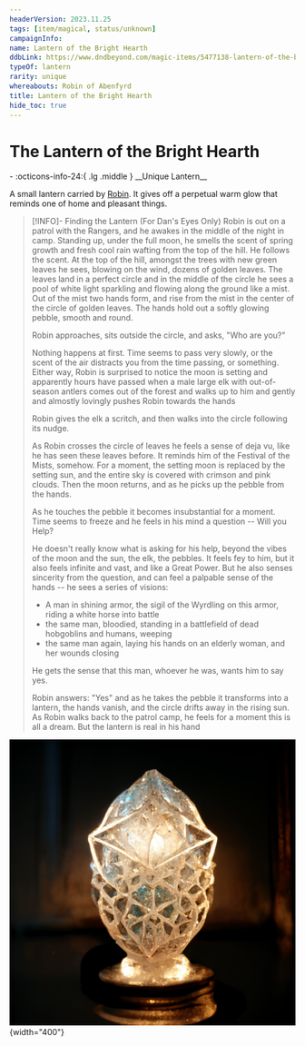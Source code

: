 ```yaml
---
headerVersion: 2023.11.25
tags: [item/magical, status/unknown]
campaignInfo:
name: Lantern of the Bright Hearth
ddbLink: https://www.dndbeyond.com/magic-items/5477138-lantern-of-the-bright-hearth
typeOf: lantern
rarity: unique
whereabouts: Robin of Abenfyrd
title: Lantern of the Bright Hearth
hide_toc: true
---
```

# The Lantern of the Bright Hearth
<div class="grid cards ext-narrow-margin ext-one-column" markdown>
- :octicons-info-24:{ .lg .middle } __Unique Lantern__  
     
</div>


A small lantern carried by [Robin](<../../../people/pcs/cleenseau/robin-of-abenfyrd.md>). It gives off a perpetual warm glow that reminds one of home and pleasant things. 

> [!INFO]- Finding the Lantern (For Dan's Eyes Only)
> Robin is out on a patrol with the Rangers, and he awakes in the middle of the night in camp. Standing up, under the full moon, he smells the scent of spring growth and fresh cool rain wafting from the top of the hill. He follows the scent. At the top of the hill, amongst the trees with new green leaves he sees, blowing on the wind, dozens of golden leaves. The leaves land in a perfect circle and in the middle of the circle he sees a pool of white light sparkling and flowing along the ground like a mist. Out of the mist two hands form, and rise from the mist in the center of the circle of golden leaves. The hands hold out a softly glowing pebble, smooth and round. 
> 
> Robin approaches, sits outside the circle, and asks, "Who are you?"
> 
> Nothing happens at first. Time seems to pass very slowly, or the scent of the air distracts you from the time passing, or something. Either way, Robin is surprised to notice the moon is setting and apparently hours have passed when a male large elk with out-of-season antlers comes out of the forest and walks up to him and gently and almostly lovingly pushes Robin towards the hands
> 
> Robin gives the elk a scritch, and then walks into the circle following its nudge.
> 
> As Robin crosses the circle of leaves he feels a sense of deja vu, like he has seen these leaves before. It reminds him of the Festival of the Mists, somehow. For a moment, the setting moon is replaced by the setting sun, and the entire sky is covered with crimson and pink clouds. Then the moon returns, and as he picks up the pebble from the hands.
> 
>  As he touches the pebble it becomes insubstantial for a moment. Time seems to freeze and he feels in his mind a question -- Will you Help? 
>  
>  He doesn't really know what is asking for his help, beyond the vibes of the moon and the sun, the elk, the pebbles. It feels fey to him, but it also feels infinite and vast, and like a Great Power. But he also senses sincerity from the question, and can feel a palpable sense of the hands -- he sees a series of visions:
>  
> * A man in shining armor, the sigil of the Wyrdling on this armor, riding a white horse into battle
> * the same man, bloodied, standing in a battlefield of dead hobgoblins and humans, weeping 
> * the same man again, laying his hands on an elderly woman, and her wounds closing
>
>He gets the sense that this man, whoever he was, wants him to say yes.
>
>Robin answers: "Yes" and as he takes the pebble it transforms into a lantern, the hands vanish, and the circle drifts away in the rising sun. As Robin walks back to the patrol camp, he feels for a moment this is all a dream. But the lantern is real in his hand

![Lantern Of The Bright Hearth](../../../assets/lantern-of-the-bright-hearth.png){width="400"}